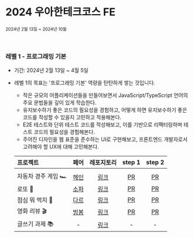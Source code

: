 # 2024 우아한테크코스 FE

<sub>2024년 2월 13일 ~ 2024년 10월 </sub>

<br />

### 레벨 1 - 프로그래밍 기본
- 기간: 2024년 2월 13일 ~ 4월 5일  
- 레벨 1의 목표는 '프로그래밍 기본' 역량을 탄탄하게 쌓는 것입니다.
  - 작은 규모의 어플리케이션들을 만들어보면서 JavaScript/TypeScript 언어의 주요 문법들을 깊이 있게 학습한다.
  - 유지보수하기 좋은 코드의 필요성을 경험하고, 어떻게 하면 유지보수하기 좋은 코드를 작성할 수 있을지 고민하고 적용해본다.
  - E2E 테스트와 단위 테스트 코드를 작성해보고, 이를 기반으로 리팩터링하며 테스트 코드의 필요성을 경험해본다.
  - 주어진 디자인을 웹 표준을 준수하는 UI로 구현해보고, 프론트엔드 개발자로서 고려해야 할 UX에 대해 고민해본다.

  |   프로젝트    |  페어  |  레포지토리   |  step 1  |  step 2  |
  | :---------- | :------: | :------: | :-----: | :---: |
  ||||||
  | 자동차 경주 게임 🏎️ | [헤인](https://github.com/Hain-tain) |  [링크](https://github.com/Parkhanyoung/javascript-racingcar) | [PR](https://github.com/woowacourse/javascript-racingcar/pull/276) | [PR](https://github.com/woowacourse/javascript-racingcar/pull/319) | [피드백 정리](https://365kim.tistory.com/75) |
  | 로또 🎱 | [소파](https://github.com/ss0526100) | [링크](https://github.com/Parkhanyoung/javascript-lotto) | [PR](https://github.com/woowacourse/javascript-lotto/pull/285) | [PR](https://github.com/woowacourse/javascript-lotto/pull/325) |
  | 점심 뭐 먹지 🍴 |[다르](https://github.com/pp449) | [링크](https://github.com/Parkhanyoung/javascript-lunch) | [PR](https://github.com/woowacourse/javascript-lunch/pull/135) | [PR](https://github.com/woowacourse/javascript-lunch/pull/152) |
  | 영화 리뷰 🎬 | [빙봉](https://github.com/Yoonkyoungme) | [링크](https://github.com/Parkhanyoung/javascript-movie-review) | [PR](https://github.com/woowacourse/javascript-movie-review/pull/134) | [PR](https://github.com/woowacourse/javascript-movie-review/pull/148) |
  | 글쓰기 과제 📚 | - | [링크](https://github.com/Parkhanyoung/woowa-writing) | - | - | - |


  
<br/>
